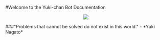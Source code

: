 #Welcome to the Yuki-chan Bot Documentation
<p align="center">
  <img src="https://i.imgur.com/efvBcpO.png">
</p>
###"Problems that cannot be solved do not exist in this world." - *Yuki Nagato*